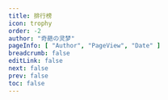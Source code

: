 ```yaml
---
title: 排行榜
icon: trophy
order: -2
author: "奇葩の灵梦"
pageInfo: [ "Author", "PageView", "Date" ]
breadcrumb: false
editLink: false
next: false
prev: false
toc: false
---
```


<RankList></RankList>

<script setup>
import RankList from "@RankList";
</script>